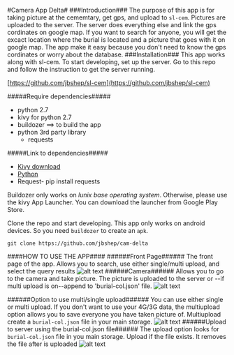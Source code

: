 #Camera App Delta#
###Introduction###
The purpose of this app is for taking picture at the cememtary, get gps, and upload to
`sl-cem`. Pictures are uploaded to the server. The server does everything else and link the gps cordinates on google map. If you want to search for anyone, you will get the excact location where the burial is located and a picture that goes with it on google map. The app make it easy because you don't need to know the gps cordinates or worry about the database. 
###Installation###
This app works along with sl-cem. To start developing, set up the server.
Go to this repo and follow the instruction to get the server running.

[https://github.com/jbshep/sl-cem](https://github.com/jbshep/sl-cem)

#####Require dependencies#####
* python 2.7
* kivy for python 2.7
* buildozer ==> to build the app
* python 3rd party library
    * requests

#####Link to dependencies#####
* [Kivy download](http://kivy.org/#download)
* [Python](https://www.python.org)
* Request- pip install requests

Buildozer only works on *lunix base operating system*. Otherwise, please use the kivy App Launcher.
You can download the launcher from Google Play Store.

Clone the repo and start developing. This app only works on android devices.
So you need `buildozer` to create an `apk`. 
```
git clone https://github.com/jbshep/cam-delta
```
####HOW TO USE THE APP####
######Front Page######
The front page of the app. Allows you to search, use either single/multi upload, and select the query results
![alt text](screenshots/4.png?raw=true "Front page")
######Camera######
Allows you to go  to the camera and take picture. The picture is uploaded to the server or --if multi upload is on--append to 'burial-col.json' file.
![alt text](screenshots/5.png?raw=true "Camera page")

######Option to use multi/single upload######
You can use either single or multi upload. If you don't want to use your 4G/3G data, 
the multiupload option allows you to save everyone you have taken picture of.
 Multiupload create a `burial-col.json` file in your main storage.
![alt text](screenshots/1.png?raw=true "Option")
######Upload to server using the burial-col.json file######
The upload option looks for `burial-col.json` file in you main storage.
Upload if the file exists. It removes the file after is uploaded
![alt text](screenshots/3.png?raw=true "Upload")

